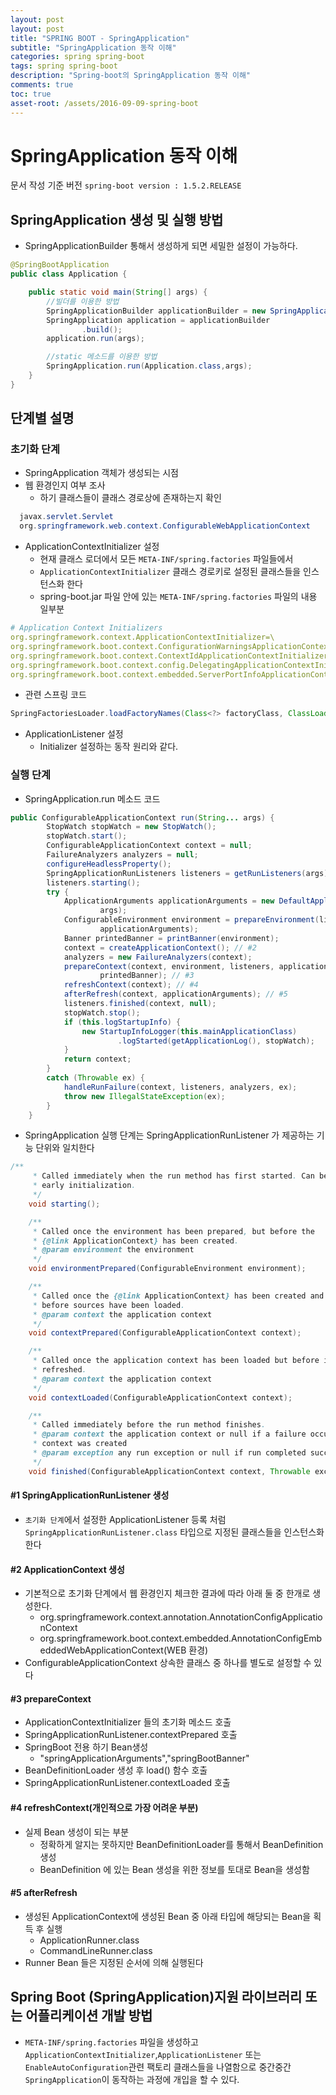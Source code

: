 ```yaml
---
layout: post
layout: post
title: "SPRING BOOT - SpringApplication"
subtitle: "SpringApplication 동작 이해"
categories: spring spring-boot
tags: spring spring-boot
description: "Spring-boot의 SpringApplication 동작 이해"
comments: true
toc: true
asset-root: /assets/2016-09-09-spring-boot
---
```



# SpringApplication 동작 이해
문서 작성 기준 버전 `spring-boot version : 1.5.2.RELEASE`

## SpringApplication 생성 및 실행 방법
* SpringApplicationBuilder 통해서 생성하게 되면 세밀한 설정이 가능하다.
```java
@SpringBootApplication
public class Application {

	public static void main(String[] args) {
		//빌더를 이용한 방법
		SpringApplicationBuilder applicationBuilder = new SpringApplicationBuilder(Application.class);
		SpringApplication application = applicationBuilder
				.build();
		application.run(args);

		//static 메소드를 이용한 방법
		SpringApplication.run(Application.class,args);
	}
}
```

## 단계별 설명
### 초기화 단계
* SpringApplication 객체가 생성되는 시점
* 웹 환경인지 여부 조사
  - 하기 클래스들이 클래스 경로상에 존재하는지 확인
```java
  javax.servlet.Servlet
  org.springframework.web.context.ConfigurableWebApplicationContext
```
* ApplicationContextInitializer 설정
  - 현재 클래스 로더에서 모든 `META-INF/spring.factories` 파일들에서
  - `ApplicationContextInitializer` 클래스 경로키로 설정된 클래스들을 인스턴스화 한다
  - spring-boot.jar 파일 안에 있는 `META-INF/spring.factories` 파일의 내용 일부분
```yml
# Application Context Initializers
org.springframework.context.ApplicationContextInitializer=\
org.springframework.boot.context.ConfigurationWarningsApplicationContextInitializer,\
org.springframework.boot.context.ContextIdApplicationContextInitializer,\
org.springframework.boot.context.config.DelegatingApplicationContextInitializer,\
org.springframework.boot.context.embedded.ServerPortInfoApplicationContextInitializer
```
  - 관련 스프링 코드
```java
SpringFactoriesLoader.loadFactoryNames(Class<?> factoryClass, ClassLoader classLoader)
```

* ApplicationListener 설정
  - Initializer 설정하는 동작 원리와 같다.

### 실행 단계
* SpringApplication.run 메소드 코드
```java
public ConfigurableApplicationContext run(String... args) {
		StopWatch stopWatch = new StopWatch();
		stopWatch.start();
		ConfigurableApplicationContext context = null;
		FailureAnalyzers analyzers = null;
		configureHeadlessProperty();
		SpringApplicationRunListeners listeners = getRunListeners(args); //#1
		listeners.starting();
		try {
			ApplicationArguments applicationArguments = new DefaultApplicationArguments(
					args);
			ConfigurableEnvironment environment = prepareEnvironment(listeners,
					applicationArguments);
			Banner printedBanner = printBanner(environment);
			context = createApplicationContext(); // #2
			analyzers = new FailureAnalyzers(context);
			prepareContext(context, environment, listeners, applicationArguments,
					printedBanner); // #3
			refreshContext(context); // #4
			afterRefresh(context, applicationArguments); // #5
			listeners.finished(context, null);
			stopWatch.stop();
			if (this.logStartupInfo) {
				new StartupInfoLogger(this.mainApplicationClass)
						.logStarted(getApplicationLog(), stopWatch);
			}
			return context;
		}
		catch (Throwable ex) {
			handleRunFailure(context, listeners, analyzers, ex);
			throw new IllegalStateException(ex);
		}
	}
```
* SpringApplication 실행 단계는 SpringApplicationRunListener 가 제공하는 기능 단위와 일치한다

```java
/**
	 * Called immediately when the run method has first started. Can be used for very
	 * early initialization.
	 */
	void starting();

	/**
	 * Called once the environment has been prepared, but before the
	 * {@link ApplicationContext} has been created.
	 * @param environment the environment
	 */
	void environmentPrepared(ConfigurableEnvironment environment);

	/**
	 * Called once the {@link ApplicationContext} has been created and prepared, but
	 * before sources have been loaded.
	 * @param context the application context
	 */
	void contextPrepared(ConfigurableApplicationContext context);

	/**
	 * Called once the application context has been loaded but before it has been
	 * refreshed.
	 * @param context the application context
	 */
	void contextLoaded(ConfigurableApplicationContext context);

	/**
	 * Called immediately before the run method finishes.
	 * @param context the application context or null if a failure occurred before the
	 * context was created
	 * @param exception any run exception or null if run completed successfully.
	 */
	void finished(ConfigurableApplicationContext context, Throwable exception);
```

#### #1 SpringApplicationRunListener 생성
* `초기화 단계`에서 설정한 ApplicationListener 등록 처럼 `SpringApplicationRunListener.class` 타입으로 지정된 클래스들을 인스턴스화 한다

#### #2 ApplicationContext 생성
* 기본적으로 초기화 단계에서 웹 환경인지 체크한 결과에 따라 아래 둘 중 한개로 생성한다.
  - org.springframework.context.annotation.AnnotationConfigApplicationContext
  - org.springframework.boot.context.embedded.AnnotationConfigEmbeddedWebApplicationContext(WEB 환경)
* ConfigurableApplicationContext 상속한 클래스 중 하나를 별도로 설정할 수 있다

#### #3 prepareContext
* ApplicationContextInitializer 들의 초기화 메소드 호출
* SpringApplicationRunListener.contextPrepared 호출
* SpringBoot 전용 하기 Bean생성
  - "springApplicationArguments","springBootBanner"
* BeanDefinitionLoader 생성 후 load() 함수 호출
* SpringApplicationRunListener.contextLoaded 호출

#### #4 refreshContext(개인적으로 가장 어려운 부분)
* 실제 Bean 생성이 되는 부분
  - 정확하게 알지는 못하지만 BeanDefinitionLoader를 통해서 BeanDefinition 생성
  - BeanDefinition 에 있는 Bean 생성을 위한 정보를 토대로 Bean을 생성함

#### #5 afterRefresh
* 생성된 ApplicationContext에 생성된 Bean 중 아래 타입에 해당되는 Bean을 획득 후 실행
  - ApplicationRunner.class
  - CommandLineRunner.class
* Runner Bean 들은 지정된 순서에 의해 실행된다

## Spring Boot (SpringApplication)지원 라이브러리 또는 어플리케이션 개발 방법

* `META-INF/spring.factories` 파일을 생성하고 `ApplicationContextInitializer`,`ApplicationListener` 또는 `EnableAutoConfiguration`관련 팩토리 클래스들을 나열함으로 중간중간 `SpringApplication`이 동작하는 과정에 개입을 할 수 있다.
